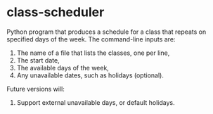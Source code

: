 # class-scheduler
Python program that produces a
schedule for a class that repeats on specified
days of the week. The command-line inputs are:

1. The name of a file that lists the classes, one per line,
2. The start date,
3. The available days of the week,
4. Any unavailable dates, such as holidays (optional).

Future versions will:
1. Support external unavailable days, or default holidays.
